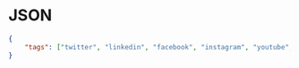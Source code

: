 # JSON

```json
{
    "tags": ["twitter", "linkedin", "facebook", "instagram", "youtube", "github", "reddit", "slack"]
}
```
